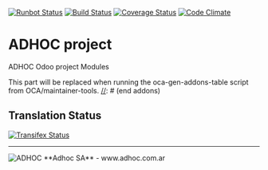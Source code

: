 [![Runbot Status](http://runbot.adhoc.com.ar/runbot/badge/flat/20/8.0.svg)](http://runbot.adhoc.com.ar/runbot/repo/github-com-ingadhoc-project-20)
[![Build Status](https://travis-ci.org/ingadhoc/project.svg?branch=8.0)](https://travis-ci.org/ingadhoc/project)
[![Coverage Status](https://coveralls.io/repos/ingadhoc/project/badge.png?branch=8.0)](https://coveralls.io/r/ingadhoc/project?branch=8.0)
[![Code Climate](https://codeclimate.com/github/ingadhoc/project/badges/gpa.svg)](https://codeclimate.com/github/ingadhoc/project)

# ADHOC project

ADHOC Odoo project Modules

[//]: # (addons)
This part will be replaced when running the oca-gen-addons-table script from OCA/maintainer-tools.
[//]: # (end addons)

Translation Status
------------------
[![Transifex Status](https://www.transifex.com/projects/p/ingadhoc-project-8-0/chart/image_png)](https://www.transifex.com/projects/p/ingadhoc-project-8-0)

----

<img alt="ADHOC" src="http://fotos.subefotos.com/83fed853c1e15a8023b86b2b22d6145bo.png" />
**Adhoc SA** - www.adhoc.com.ar
